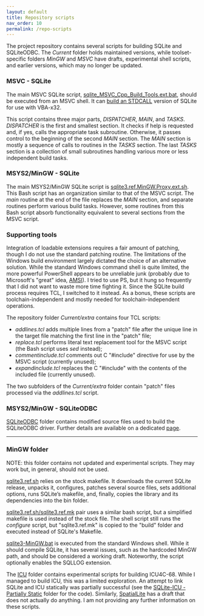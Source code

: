 ```yaml
---
layout: default
title: Repository scripts
nav_order: 10
permalink: /repo-scripts
---
```


The project repository contains several scripts for building SQLite and SQLiteODBC. The *Current* folder holds maintained versions, while toolset-specific folders *MinGW* and *MSVC* have drafts, experimental shell scripts, and earlier versions, which may no longer be updated.

### MSVC - SQLite

The main MSVC SQLite script, [sqlite_MSVC_Cpp_Build_Tools.ext.bat][], should be executed from an MSVC shell. It can [build an STDCALL][STDCALL] version of SQLite for use with VBA-x32.  

This script contains three major parts, *DISPATCHER*, *MAIN*, and *TASKS*. *DISPATCHER* is the first and smallest section. It checks if help is requested and, if yes, calls the appropriate task subroutine. Otherwise, it passes control to the beginning of the second *MAIN* section. The *MAIN* section is mostly a sequence of calls to routines in the *TASKS* section. The last *TASKS* section is a collection of small subroutines handling various more or less independent build tasks.

### MSYS2/MinGW - SQLite

The main MSYS2/MinGW SQLite script is [sqlite3.ref.MinGW.Proxy.ext.sh][]. This Bash script has an organization similar to that of the MSVC script. The *main* routine at the end of the file replaces the *MAIN* section, and separate routines perform various build tasks. However, some routines from this Bash script absorb functionality equivalent to several sections from the MSVC script.

### Supporting tools

Integration of loadable extensions requires a fair amount of patching, though I do not use the standard patching routine. The limitations of the Windows build environment largely dictated the choice of an alternative solution. While the standard Windows command shell is quite limited, the more powerful PowerShell appears to be unreliable junk (probably due to Microsoft's "great" idea, [AMSI][]). I tried to use PS, but it hung so frequently that I did not want to waste more time fighting it. Since the SQLite build process requires TCL, I switched to it instead. As a bonus, these scripts are toolchain-independent and mostly needed for toolchain-independent operations.

The repository folder *Current/extra* contains four TCL scripts:

  - *addlines.tcl* adds multiple lines from a "patch" file after the unique line in the target file matching the first line in the "patch" file;
  - *replace.tcl* performs literal text replacement tool for the MSVC script (the Bash script uses _sed_ instead);
  - *commentinclude.tcl* comments out C "#include" directive for use by the MSVC script (currently unused);
  - *expandinclude.tcl* replaces the C "#include" with the contents of the included file (currently unused).

The two subfolders of the *Current/extra* folder contain "patch" files processed via the *addlines.tcl* script.

### MSYS2/MinGW - SQLiteODBC

[SQLiteODBC][SQLiteODBC GH] folder contains modified source files used to build the SQLiteODBC driver. Further details are available on a dedicated [page][SQLiteODBC docs].

---

### MinGW folder

NOTE: this folder contains not updated and experimental scripts. They may work but, in general, should not be used.

[sqlite3.ref.sh][Proxy] relies on the stock makefile. It downloads the current SQLite release, unpacks it, configures, patches several source files, sets additional options, runs SQLite’s makefile,  and, finally, copies the library and its dependencies into the bin folder.

[sqlite3.ref.sh/sqlite3.ref.mk][Combo] pair uses a similar bash script, but a simplified makefile is used instead of the stock file. The shell script still runs the *configure* script, but "sqlite3.ref.mk" is copied to the "build" folder and executed instead of SQLite's Makefile.

[sqlite3-MinGW.bat][] is executed from the standard Windows shell. While it should compile SQLite, it has several issues, such as the hardcoded MinGW path, and should be considered a working draft. Noteworthy, the script optionally enables the SQLLOG extension.

The [ICU][] folder contains experimental scripts for building ICU4C-68. While I managed to build ICU, this was a limited exploration. An attempt to link SQLite and ICU statically was partially successful (see the [SQLite-ICU - Partially Static][] folder for the code). Similarly, [SpatialLite][] has a draft that does not actually do anything. I am not providing any further information on these scripts.

<!-- References -->

[MinGW Scripts]: https://github.com/pchemguy/SQLite-ICU-MinGW/tree/master/MinGW
[MSVC Scripts]: https://github.com/pchemguy/SQLite-ICU-MinGW/tree/master/MSVC
[MSYS2/MinGW]: https://www.msys2.org/
[MSVC]: https://docs.microsoft.com/en-us/cpp/build/building-on-the-command-line
[Dev Env]: https://pchemguy.github.io/SQLite-ICU-MinGW/devenv
[Proxy]: https://github.com/pchemguy/SQLite-ICU-MinGW/blob/master/MinGW/Proxy/sqlite3.ref.sh
[Combo]: https://github.com/pchemguy/SQLite-ICU-MinGW/tree/master/MinGW/Independent
[sqlite_MSVC_Cpp_Build_Tools.ext.bat]: https://github.com/pchemguy/SQLite-ICU-MinGW/blob/master/Current/sqlite_MSVC_Cpp_Build_Tools.ext.bat
[sqlite3.ref.MinGW.Proxy.ext.sh]: https://github.com/pchemguy/SQLite-ICU-MinGW/blob/master/Current/sqlite3.ref.MinGW.Proxy.ext.sh
[STDCALL]: https://pchemguy.github.io/SQLite-ICU-MinGW/stdcall
[sqlite3-MinGW.bat]: https://github.com/pchemguy/SQLite-ICU-MinGW/blob/master/MinGW/Basic/sqlite3-MinGW.bat
[SQLiteODBC GH]: https://github.com/pchemguy/SQLite-ICU-MinGW/tree/master/Current/SQLiteODBC/Build%20Scripts
[SQLiteODBC docs]: https://pchemguy.github.io/SQLite-ICU-MinGW/odbc
[ICU]: https://github.com/pchemguy/SQLite-ICU-MinGW/tree/master/MinGW/ICU
[SpatialLite]: https://github.com/pchemguy/SQLite-ICU-MinGW/tree/master/MinGW/SpatialLite
[SQLite-ICU - Partially Static]: https://github.com/pchemguy/SQLite-ICU-MinGW/tree/master/MinGW/SQLite-ICU%20-%20Partially%20Static
[AMSI]: https://docs.microsoft.com/en-us/windows/win32/amsi/antimalware-scan-interface-portal
